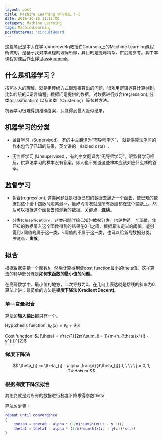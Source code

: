 ```yaml
---
layout: post
title: Machine Learning 学习笔记（一）
date: 2016-10-18 11:11:00
category: Machine Learning
tags: MachineLearning
postPatterns: 'circuitBoard'
---
```


这篇笔记是本人在学习Andrew Ng教授在Coursera上的Machine Learning课程所做的，是基于我对本课程的理解所做，其目的是提炼精华，供后期参考。其中本课程的课后作业详见[assignments](https://github.com/beandrewang/machine_learning). 

## 什么是机器学习？

按照本人的理解，就是用传统方式很难推算出的问题，很难用逻辑运算计算得到，比如传统的C语言编程。根据问题提供的数据，对数据进行拟合(regression), 分类(classification) 以及聚类（Clustering）等各种方法。 

机器学习很难得到准确答案，只能得到最大近似结果。 

## 机器学习的分类

* 监督学习（Supervised)，有的中文翻译为“有导师学习”， 就是供算法学习的样本包含了已知的结果，英文讲的 （labled data）.

* 无监督学习 (Unsupervised)，有的中文翻译为“无导师学习”，跟监督学习相反，供算法学习的样本没有答案，即人也不知道这些样本应该对应什么样的答案。

## 监督学习

* 拟合(regression), 这类问题就是根据已知的数据去逼近一个函数，使已知的数据到这个这个函数的距离最小，最好的情况就是所有数据都在这个函数上。然后可以根据这个函数去预测新的数据。关键点，**连续**。

* 分类(classification)，这类问题时给已知的数据分类，也是构造一个函数，使已知的数据带入这个函数得到的结果在0-1之间，根据算法定义的阈值，能够得到>阈值的属于这一类，<阈值的不属于这一类。也可以给新的数据分类。关键点，**离散**。

## 拟合

根据数据先猜一个函数h，然后计算得到使cost function最小的theta值。这样算法的精华部分就是**如何求函数的最小值的问题**。

在高等数学中，最小值的地方，二次导数为0。在几何上表达就是切线的斜率为0. 算法上讲：最简单的方法是**梯度下降法(Gradient Decent)**。

### 单一变量拟合

算法的**输入输出**都只有一个。

Hypothesis function: $h_{\theta}(x) = \theta_{0} + \theta_{1}x$

Cost function: $J(\theta) = \frac{1}{2m}\sum_{i = 1}{m}(h_{\theta}x^{i} - y^{i})^{2}$

### 梯度下降法

$$
\theta_{j} := \theta_{j} - \alpha \frac{d}{d\theta_{j}}J, \ \ \ \ j = 0, 1, 2\cdots m
$$

### 根据梯度下降法拟合

其思路就是对所有的数据进行梯度下降求得参数theta. 

算法的步骤：

```matlab
repeat until convergence
{
    theta0 = theta0 - alpha *（1/m)*sum(h(x(i) - y(i)))
    theta1 = theta1 - alpha * (1/m)*sum(h(x(i) - y(i))*x(i))
}
```
